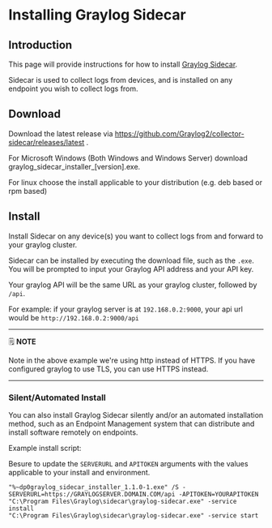 # Installing Graylog Sidecar

## Introduction

This page will provide instructions for how to install [Graylog Sidecar](https://docs.graylog.org/docs/sidecar).

Sidecar is used to collect logs from devices, and is installed on any endpoint you wish to collect logs from.

## Download

Download the latest release via https://github.com/Graylog2/collector-sidecar/releases/latest .

For Microsoft Windows (Both Windows and Windows Server) download graylog_sidecar_installer_[version].exe.

For linux choose the install applicable to your distribution (e.g. deb based or rpm based)

## Install

Install Sidecar on any device(s) you want to collect logs from and forward to your graylog cluster.

Sidecar can be installed by executing the download file, such as the `.exe`. You will be prompted to input your Graylog API address and your API key.

Your graylog API will be the same URL as your graylog cluster, followed by `/api`.

For example: if your graylog server is at `192.168.0.2:9000`, your api url would be `http://192.168.0.2:9000/api`

---
🗒️ **NOTE**

Note in the above example we're using http instead of HTTPS. If you have configured graylog to use TLS, you can use HTTPS instead.

---

### Silent/Automated Install

You can also install Graylog Sidecar silently and/or an automated installation method, such as an Endpoint Management system that can distribute and install software remotely on endpoints.

Example install script:

Besure to update the `SERVERURL` and `APITOKEN` arguments with the values applicable to your install and environment.

```
"%~dp0graylog_sidecar_installer_1.1.0-1.exe" /S -SERVERURL=https://GRAYLOGSERVER.DOMAIN.COM/api -APITOKEN=YOURAPITOKEN
"C:\Program Files\Graylog\sidecar\graylog-sidecar.exe" -service install
"C:\Program Files\Graylog\sidecar\graylog-sidecar.exe" -service start
```